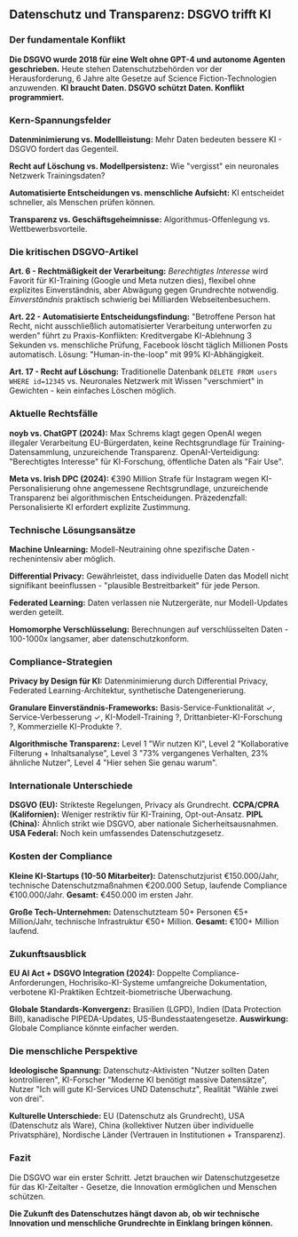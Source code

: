 ## Datenschutz und Transparenz: DSGVO trifft KI

### Der fundamentale Konflikt

**Die DSGVO wurde 2018 für eine Welt ohne GPT-4 und autonome Agenten geschrieben.** Heute stehen Datenschutzbehörden vor der Herausforderung, 6 Jahre alte Gesetze auf Science Fiction-Technologien anzuwenden. **KI braucht Daten. DSGVO schützt Daten. Konflikt programmiert.**

### Kern-Spannungsfelder

**Datenminimierung vs. Modellleistung:** Mehr Daten bedeuten bessere KI - DSGVO fordert das Gegenteil.

**Recht auf Löschung vs. Modellpersistenz:** Wie "vergisst" ein neuronales Netzwerk Trainingsdaten?

**Automatisierte Entscheidungen vs. menschliche Aufsicht:** KI entscheidet schneller, als Menschen prüfen können.

**Transparenz vs. Geschäftsgeheimnisse:** Algorithmus-Offenlegung vs. Wettbewerbsvorteile.

### Die kritischen DSGVO-Artikel

**Art. 6 - Rechtmäßigkeit der Verarbeitung:** *Berechtigtes Interesse* wird Favorit für KI-Training (Google und Meta nutzen dies), flexibel ohne explizites Einverständnis, aber Abwägung gegen Grundrechte notwendig. *Einverständnis* praktisch schwierig bei Milliarden Webseitenbesuchern.

**Art. 22 - Automatisierte Entscheidungsfindung:** "Betroffene Person hat Recht, nicht ausschließlich automatisierter Verarbeitung unterworfen zu werden" führt zu Praxis-Konflikten: Kreditvergabe KI-Ablehnung 3 Sekunden vs. menschliche Prüfung, Facebook löscht täglich Millionen Posts automatisch. Lösung: "Human-in-the-loop" mit 99% KI-Abhängigkeit.

**Art. 17 - Recht auf Löschung:** Traditionelle Datenbank `DELETE FROM users WHERE id=12345` vs. Neuronales Netzwerk mit Wissen "verschmiert" in Gewichten - kein einfaches Löschen möglich.

### Aktuelle Rechtsfälle

**noyb vs. ChatGPT (2024):** Max Schrems klagt gegen OpenAI wegen illegaler Verarbeitung EU-Bürgerdaten, keine Rechtsgrundlage für Training-Datensammlung, unzureichende Transparenz. OpenAI-Verteidigung: "Berechtigtes Interesse" für KI-Forschung, öffentliche Daten als "Fair Use".

**Meta vs. Irish DPC (2024):** €390 Million Strafe für Instagram wegen KI-Personalisierung ohne angemessene Rechtsgrundlage, unzureichende Transparenz bei algorithmischen Entscheidungen. Präzedenzfall: Personalisierte KI erfordert explizite Zustimmung.

### Technische Lösungsansätze

**Machine Unlearning:** Modell-Neutraining ohne spezifische Daten - rechenintensiv aber möglich.

**Differential Privacy:** Gewährleistet, dass individuelle Daten das Modell nicht signifikant beeinflussen - "plausible Bestreitbarkeit" für jede Person.

**Federated Learning:** Daten verlassen nie Nutzergeräte, nur Modell-Updates werden geteilt.

**Homomorphe Verschlüsselung:** Berechnungen auf verschlüsselten Daten - 100-1000x langsamer, aber datenschutzkonform.

### Compliance-Strategien

**Privacy by Design für KI:** Datenminimierung durch Differential Privacy, Federated Learning-Architektur, synthetische Datengenerierung.

**Granulare Einverständnis-Frameworks:** Basis-Service-Funktionalität ✓, Service-Verbesserung ✓, KI-Modell-Training ?, Drittanbieter-KI-Forschung ?, Kommerzielle KI-Produkte ?.

**Algorithmische Transparenz:** Level 1 "Wir nutzen KI", Level 2 "Kollaborative Filterung + Inhaltsanalyse", Level 3 "73% vergangenes Verhalten, 23% ähnliche Nutzer", Level 4 "Hier sehen Sie genau warum".

### Internationale Unterschiede

**DSGVO (EU):** Strikteste Regelungen, Privacy als Grundrecht. **CCPA/CPRA (Kalifornien):** Weniger restriktiv für KI-Training, Opt-out-Ansatz. **PIPL (China):** Ähnlich strikt wie DSGVO, aber nationale Sicherheitsausnahmen. **USA Federal:** Noch kein umfassendes Datenschutzgesetz.

### Kosten der Compliance

**Kleine KI-Startups (10-50 Mitarbeiter):** Datenschutzjurist €150.000/Jahr, technische Datenschutzmaßnahmen €200.000 Setup, laufende Compliance €100.000/Jahr. **Gesamt:** €450.000 im ersten Jahr.

**Große Tech-Unternehmen:** Datenschutzteam 50+ Personen €5+ Million/Jahr, technische Infrastruktur €50+ Million. **Gesamt:** €100+ Million laufend.

### Zukunftsausblick

**EU AI Act + DSGVO Integration (2024):** Doppelte Compliance-Anforderungen, Hochrisiko-KI-Systeme umfangreiche Dokumentation, verbotene KI-Praktiken Echtzeit-biometrische Überwachung.

**Globale Standards-Konvergenz:** Brasilien (LGPD), Indien (Data Protection Bill), kanadische PIPEDA-Updates, US-Bundesstaatengesetze. **Auswirkung:** Globale Compliance könnte einfacher werden.

### Die menschliche Perspektive

**Ideologische Spannung:** Datenschutz-Aktivisten "Nutzer sollten Daten kontrollieren", KI-Forscher "Moderne KI benötigt massive Datensätze", Nutzer "Ich will gute KI-Services UND Datenschutz", Realität "Wähle zwei von drei".

**Kulturelle Unterschiede:** EU (Datenschutz als Grundrecht), USA (Datenschutz als Ware), China (kollektiver Nutzen über individuelle Privatsphäre), Nordische Länder (Vertrauen in Institutionen + Transparenz).

### Fazit

Die DSGVO war ein erster Schritt. Jetzt brauchen wir Datenschutzgesetze für das KI-Zeitalter - Gesetze, die Innovation ermöglichen und Menschen schützen.

**Die Zukunft des Datenschutzes hängt davon ab, ob wir technische Innovation und menschliche Grundrechte in Einklang bringen können.**